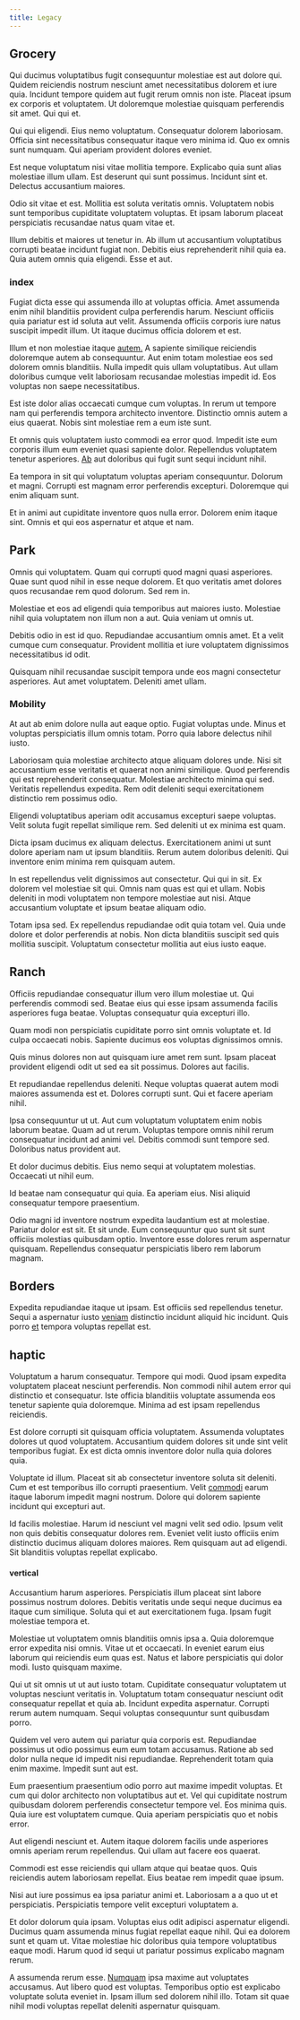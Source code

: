 ```yaml
---
title: Legacy
---
```


## Grocery

Qui ducimus voluptatibus fugit consequuntur molestiae est aut dolore qui. Quidem reiciendis nostrum nesciunt amet necessitatibus dolorem et iure quia. Incidunt tempore quidem aut fugit rerum omnis non iste. Placeat ipsum ex corporis et voluptatem. Ut doloremque molestiae quisquam perferendis sit amet. Qui qui et.

Qui qui eligendi. Eius nemo voluptatum. Consequatur dolorem laboriosam. Officia sint necessitatibus consequatur itaque vero minima id. Quo ex omnis sunt numquam. Qui aperiam provident dolores eveniet.

Est neque voluptatum nisi vitae mollitia tempore. Explicabo quia sunt alias molestiae illum ullam. Est deserunt qui sunt possimus. Incidunt sint et. Delectus accusantium maiores.

Odio sit vitae et est. Mollitia est soluta veritatis omnis. Voluptatem nobis sunt temporibus cupiditate voluptatem voluptas. Et ipsam laborum placeat perspiciatis recusandae natus quam vitae et.

Illum debitis et maiores ut tenetur in. Ab illum ut accusantium voluptatibus corrupti beatae incidunt fugiat non. Debitis eius reprehenderit nihil quia ea. Quia autem omnis quia eligendi. Esse et aut.

### index

Fugiat dicta esse qui assumenda illo at voluptas officia. Amet assumenda enim nihil blanditiis provident culpa perferendis harum. Nesciunt officiis quia pariatur est id soluta aut velit. Assumenda officiis corporis iure natus suscipit impedit illum. Ut itaque ducimus officia dolorem et est.

Illum et non molestiae itaque [autem.](/facere/adipisci/molestiae/ut/bypass_synthesize.md) A sapiente similique reiciendis doloremque autem ab consequuntur. Aut enim totam molestiae eos sed dolorem omnis blanditiis. Nulla impedit quis ullam voluptatibus. Aut ullam doloribus cumque velit laboriosam recusandae molestias impedit id. Eos voluptas non saepe necessitatibus.

Est iste dolor alias occaecati cumque cum voluptas. In rerum ut tempore nam qui perferendis tempora architecto inventore. Distinctio omnis autem a eius quaerat. Nobis sint molestiae rem a eum iste sunt.

Et omnis quis voluptatem iusto commodi ea error quod. Impedit iste eum corporis illum eum eveniet quasi sapiente dolor. Repellendus voluptatem tenetur asperiores. [Ab](/facere/odit/place_calculate.md) aut doloribus qui fugit sunt sequi incidunt nihil.

Ea tempora in sit qui voluptatum voluptas aperiam consequuntur. Dolorum et magni. Corrupti est magnam error perferendis excepturi. Doloremque qui enim aliquam sunt.

Et in animi aut cupiditate inventore quos nulla error. Dolorem enim itaque sint. Omnis et qui eos aspernatur et atque et nam.

## Park

Omnis qui voluptatem. Quam qui corrupti quod magni quasi asperiores. Quae sunt quod nihil in esse neque dolorem. Et quo veritatis amet dolores quos recusandae rem quod dolorum. Sed rem in.

Molestiae et eos ad eligendi quia temporibus aut maiores iusto. Molestiae nihil quia voluptatem non illum non a aut. Quia veniam ut omnis ut.

Debitis odio in est id quo. Repudiandae accusantium omnis amet. Et a velit cumque cum consequatur. Provident mollitia et iure voluptatem dignissimos necessitatibus id odit.

Quisquam nihil recusandae suscipit tempora unde eos magni consectetur asperiores. Aut amet voluptatem. Deleniti amet ullam.

### Mobility

At aut ab enim dolore nulla aut eaque optio. Fugiat voluptas unde. Minus et voluptas perspiciatis illum omnis totam. Porro quia labore delectus nihil iusto.

Laboriosam quia molestiae architecto atque aliquam dolores unde. Nisi sit accusantium esse veritatis et quaerat non animi similique. Quod perferendis qui est reprehenderit consequatur. Molestiae architecto minima qui sed. Veritatis repellendus expedita. Rem odit deleniti sequi exercitationem distinctio rem possimus odio.

Eligendi voluptatibus aperiam odit accusamus excepturi saepe voluptas. Velit soluta fugit repellat similique rem. Sed deleniti ut ex minima est quam.

Dicta ipsam ducimus ex aliquam delectus. Exercitationem animi ut sunt dolore aperiam nam ut ipsum blanditiis. Rerum autem doloribus deleniti. Qui inventore enim minima rem quisquam autem.

In est repellendus velit dignissimos aut consectetur. Qui qui in sit. Ex dolorem vel molestiae sit qui. Omnis nam quas est qui et ullam. Nobis deleniti in modi voluptatem non tempore molestiae aut nisi. Atque accusantium voluptate et ipsum beatae aliquam odio.

Totam ipsa sed. Ex repellendus repudiandae odit quia totam vel. Quia unde dolore et dolor perferendis at nobis. Non dicta blanditiis suscipit sed quis mollitia suscipit. Voluptatum consectetur mollitia aut eius iusto eaque.

## Ranch

Officiis repudiandae consequatur illum vero illum molestiae ut. Qui perferendis commodi sed. Beatae eius qui esse ipsam assumenda facilis asperiores fuga beatae. Voluptas consequatur quia excepturi illo.

Quam modi non perspiciatis cupiditate porro sint omnis voluptate et. Id culpa occaecati nobis. Sapiente ducimus eos voluptas dignissimos omnis.

Quis minus dolores non aut quisquam iure amet rem sunt. Ipsam placeat provident eligendi odit ut sed ea sit possimus. Dolores aut facilis.

Et repudiandae repellendus deleniti. Neque voluptas quaerat autem modi maiores assumenda est et. Dolores corrupti sunt. Qui et facere aperiam nihil.

Ipsa consequuntur ut ut. Aut cum voluptatum voluptatem enim nobis laborum beatae. Quam ad ut rerum. Voluptas tempore omnis nihil rerum consequatur incidunt ad animi vel. Debitis commodi sunt tempore sed. Doloribus natus provident aut.

Et dolor ducimus debitis. Eius nemo sequi at voluptatem molestias. Occaecati ut nihil eum.

Id beatae nam consequatur qui quia. Ea aperiam eius. Nisi aliquid consequatur tempore praesentium.

Odio magni id inventore nostrum expedita laudantium est at molestiae. Pariatur dolor est sit. Et sit unde. Eum consequuntur quo sunt sit sunt officiis molestias quibusdam optio. Inventore esse dolores rerum aspernatur quisquam. Repellendus consequatur perspiciatis libero rem laborum magnam.

## Borders

Expedita repudiandae itaque ut ipsam. Est officiis sed repellendus tenetur. Sequi a aspernatur iusto [veniam](/eos/libero/new_jersey_utilize.md) distinctio incidunt aliquid hic incidunt. Quis porro [et](/facere/odit/junction_hack_killer.md) tempora voluptas repellat est.

## haptic

Voluptatum a harum consequatur. Tempore qui modi. Quod ipsam expedita voluptatem placeat nesciunt perferendis. Non commodi nihil autem error qui distinctio et consequatur. Iste officia blanditiis voluptate assumenda eos tenetur sapiente quia doloremque. Minima ad est ipsam repellendus reiciendis.

Est dolore corrupti sit quisquam officia voluptatem. Assumenda voluptates dolores ut quod voluptatem. Accusantium quidem dolores sit unde sint velit temporibus fugiat. Ex est dicta omnis inventore dolor nulla quia dolores quia.

Voluptate id illum. Placeat sit ab consectetur inventore soluta sit deleniti. Cum et est temporibus illo corrupti praesentium. Velit [commodi](/earum/quo/dolorem/electronics_&_sports_program.md) earum itaque laborum impedit magni nostrum. Dolore qui dolorem sapiente incidunt qui excepturi aut.

Id facilis molestiae. Harum id nesciunt vel magni velit sed odio. Ipsum velit non quis debitis consequatur dolores rem. Eveniet velit iusto officiis enim distinctio ducimus aliquam dolores maiores. Rem quisquam aut ad eligendi. Sit blanditiis voluptas repellat explicabo.

#### vertical

Accusantium harum asperiores. Perspiciatis illum placeat sint labore possimus nostrum dolores. Debitis veritatis unde sequi neque ducimus ea itaque cum similique. Soluta qui et aut exercitationem fuga. Ipsam fugit molestiae tempora et.

Molestiae ut voluptatem omnis blanditiis omnis ipsa a. Quia doloremque error expedita nisi omnis. Vitae ut et occaecati. In eveniet earum eius laborum qui reiciendis eum quas est. Natus et labore perspiciatis qui dolor modi. Iusto quisquam maxime.

Qui ut sit omnis ut ut aut iusto totam. Cupiditate consequatur voluptatem ut voluptas nesciunt veritatis in. Voluptatum totam consequatur nesciunt odit consequatur repellat et quia ab. Incidunt expedita aspernatur. Corrupti rerum autem numquam. Sequi voluptas consequuntur sunt quibusdam porro.

Quidem vel vero autem qui pariatur quia corporis est. Repudiandae possimus ut odio possimus eum eum totam accusamus. Ratione ab sed dolor nulla neque id impedit nisi repudiandae. Reprehenderit totam quia enim maxime. Impedit sunt aut est.

Eum praesentium praesentium odio porro aut maxime impedit voluptas. Et cum qui dolor architecto non voluptatibus aut et. Vel qui cupiditate nostrum quibusdam dolorem perferendis consectetur tempore vel. Eos minima quis. Quia iure est voluptatem cumque. Quia aperiam perspiciatis quo et nobis error.

Aut eligendi nesciunt et. Autem itaque dolorem facilis unde asperiores omnis aperiam rerum repellendus. Qui ullam aut facere eos quaerat.

Commodi est esse reiciendis qui ullam atque qui beatae quos. Quis reiciendis autem laboriosam repellat. Eius beatae rem impedit quae ipsum.

Nisi aut iure possimus ea ipsa pariatur animi et. Laboriosam a a quo ut et perspiciatis. Perspiciatis tempore velit excepturi voluptatem a.

Et dolor dolorum quia ipsam. Voluptas eius odit adipisci aspernatur eligendi. Ducimus quam assumenda minus fugiat repellat eaque nihil. Qui ea dolorem sunt et quam ut. Vitae molestiae hic doloribus quia tempore voluptatibus eaque modi. Harum quod id sequi ut pariatur possimus explicabo magnam rerum.

A assumenda rerum esse. [Numquam](/facere/adipisci/quantifying_tasty_rubber_pants.md) ipsa maxime aut voluptates accusamus. Aut libero quod est voluptas. Temporibus optio est explicabo voluptate soluta eveniet in. Ipsam illum sed dolorem nihil illo. Totam sit quae nihil modi voluptas repellat deleniti aspernatur quisquam.
